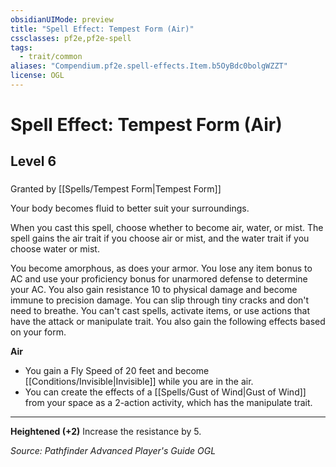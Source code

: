 ```yaml
---
obsidianUIMode: preview
title: "Spell Effect: Tempest Form (Air)"
cssclasses: pf2e,pf2e-spell
tags:
  - trait/common
aliases: "Compendium.pf2e.spell-effects.Item.b5OyBdc0bolgWZZT"
license: OGL
---
```

# Spell Effect: Tempest Form (Air)
## Level 6
### 






Granted by [[Spells/Tempest Form|Tempest Form]]

Your body becomes fluid to better suit your surroundings.

When you cast this spell, choose whether to become air, water, or mist. The spell gains the air trait if you choose air or mist, and the water trait if you choose water or mist.

You become amorphous, as does your armor. You lose any item bonus to AC and use your proficiency bonus for unarmored defense to determine your AC. You also gain resistance 10 to physical damage and become immune to precision damage. You can slip through tiny cracks and don't need to breathe. You can't cast spells, activate items, or use actions that have the attack or manipulate trait. You also gain the following effects based on your form.

**Air**

*   You gain a Fly Speed of 20 feet and become [[Conditions/Invisible|Invisible]] while you are in the air.
*   You can create the effects of a [[Spells/Gust of Wind|Gust of Wind]] from your space as a 2-action activity, which has the manipulate trait.

* * *

**Heightened (+2)** Increase the resistance by 5.

*Source: Pathfinder Advanced Player's Guide*
*OGL*